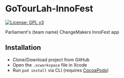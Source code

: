 # GoTourLah-InnoFest

[![License: GPL v3](https://img.shields.io/badge/License-GPLv3-blue.svg)](https://www.gnu.org/licenses/gpl-3.0)

Parliament's (team name) ChangeMakers InnoFest app

## Installation

- Clone/Download project from GitHub
- Open the `.xcworkspace` file in Xcode
- Run `pod install` via CLI (requires [CocoaPods](https://cocoapods.org/))
